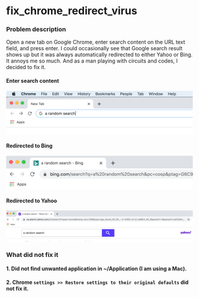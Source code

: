 # fix_chrome_redirect_virus

### Problem description
Open a new tab on Google Chrome, enter search content on the URL text field, and press enter. I could occasionally see that Google search result shows up but it was always automatically redirected to either Yahoo or Bing. It annoys me so much. And as a man playing with circuits and codes, I decided to fix it.

#### Enter search content
![enter search content](/images/enter_search_content.png)
#### Redirected to Bing
![redirected to bing](/images/redirected_to_bing.png)
#### Redirected to Yahoo
![redirected to bing](/images/redirected_to_yahoo.png)

### What did not fix it

#### 1. Did not find unwanted application in ~/Application (I am using a Mac).
#### 2. Chrome `settings >> Restore settings to their original defaults` did not fix it.
